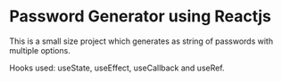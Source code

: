 # Password Generator using Reactjs

This is a small size project which generates as string of passwords with multiple options.

Hooks used:  useState, useEffect, useCallback and useRef.
